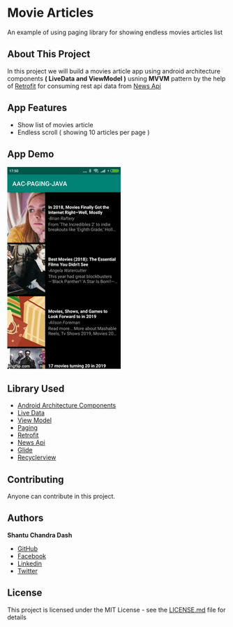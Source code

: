 # Movie Articles
An example of using paging library for showing endless movies articles list

## About This Project

In this project we will build a movies article app using android architecture components <B>( LiveData and ViewModel )</B> usning <B>MVVM</B> pattern by the help of [Retrofit](https://square.github.io/retrofit/) for consuming rest api data from [News Api](https://newsapi.org/)

## App Features
* Show list of movies article 
* Endless scroll ( showing 10 articles per page )

## App Demo
![alt-text](https://github.com/shantudas/Android-Architecture-Components-Paging-With-Java/blob/master/images/AAC-MVVM-PAGING-RETROFIT-JAVA-APP-DEMO.gif)

## Library Used
* [Android Architecture Components](https://developer.android.com/topic/libraries/architecture/)
* [Live Data](https://developer.android.com/topic/libraries/architecture/livedata)
* [View Model](https://developer.android.com/topic/libraries/architecture/viewmodel)
* [Paging](https://developer.android.com/topic/libraries/architecture/paging/)
* [Retrofit](https://square.github.io/retrofit/)
* [News Api](https://newsapi.org/)
* [Glide](https://github.com/bumptech/glide)
* [Recyclerview](https://developer.android.com/guide/topics/ui/layout/recyclerview)

## Contributing

Anyone can contribute in this project.

## Authors

**Shantu Chandra Dash** 
* [GitHub](https://github.com/shantudas)
* [Facebook](https://www.facebook.com/shantuchandradas)
* [Linkedin](https://www.linkedin.com/in/shantuchandradas)
* [Twitter](https://www.twitter.com/shantucdas)


## License

This project is licensed under the MIT License - see the [LICENSE.md](https://github.com/shantudas/Android-Architecture-Components-Paging-With-Java/blob/master/LICENSE) file for details
